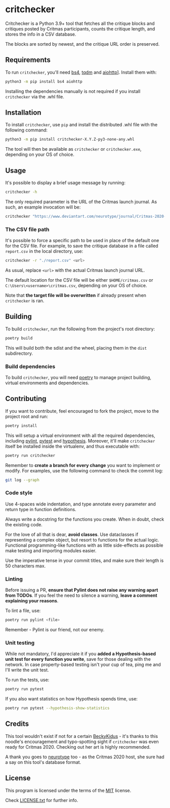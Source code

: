 # critchecker

Critchecker is a Python 3.9+ tool that fetches all the critique blocks and
critiques posted by Critmas participants, counts the critique length, and
stores the info in a CSV database.

The blocks are sorted by newest, and the critique URL order is preserved.

## Requirements

To run `critchecker`, you'll need [bs4][1], [tqdm][2] and [aiohttp][3]].
Install them with:

```bash
python3 -m pip install bs4 aiohttp
```

Installing the dependencies manually is not required if you install
`critchecker` via the .whl file.

## Installation

To install `critchecker`, use `pip` and install the distributed .whl file with
the following command:

```bash
python3 -m pip install critchecker-X.Y.Z-py3-none-any.whl
```

The tool will then be available as `critchecker` or `critchecker.exe`,
depending on your OS of choice.

## Usage

It's possible to display a brief usage message by running:

```bash
critchecker -h
```

The only required parameter is the URL of the Critmas launch journal. As such,
an example invocation will be:

```bash
critchecker "https://www.deviantart.com/neurotype/journal/Critmas-2020-HERE-WE-GO-864966965"
```

### The CSV file path

It's possible to force a specific path to be used in place of the default one
for the CSV file.
For example, to save the critique database in a file called `report.csv` in the
local directory, use:

```bash
critchecker -r "./report.csv" <url>
```

As usual, replace `<url>` with the actual Critmas launch journal URL.

The default location for the CSV file will be either `$HOME/critmas.csv` or
`C:\Users\<username>\critmas.csv`, depending on your OS of choice.

Note that **the target file will be overwritten** if already present when
`critchecker` is ran.

## Building

To build `critchecker`, run the following from the project's root directory:

```bash
poetry build
```

This will build both the sdist and the wheel, placing them in the `dist`
subdirectory.

### Build dependencies

To build `critchecker`, you will need [poetry][4] to manage project building,
virtual environments and dependencies.

## Contributing

If you want to contribute, feel encouraged to fork the project, move to the
project root and run:

```bash
poetry install
```

This will setup a virtual environment with all the required dependencies,
including [pylint][5], [pytest][6] and [hypothesis][7].
Moreover, it'll make `critchecker` itself be installed inside the virtualenv,
and thus executable with:

```bash
poetry run critchecker
```

Remember to **create a branch for every change** you want to implement or
modify. For examples, use the following command to check the commit log:

```bash
git log --graph
```

### Code style

Use 4-spaces wide indentation, and type annotate every parameter and return
type in function definitions.

Always write a docstring for the functions you create. When in doubt, check the
existing code.

For the love of all that is dear, **avoid classes**. Use dataclasses if
representing a complex object, but resort to functions for the actual logic.
Functional programming-like functions with as little side-effects as possible
make testing and importing modules easier.

Use the imperative tense in your commit titles, and make sure their length is
50 characters max.

### Linting

Before issuing a PR, **ensure that Pylint does not raise any warning apart from
TODOs**.
If you feel the need to silence a warning, **leave a comment explaining your
reasons**.

To lint a file, use:

```bash
poetry run pylint <file>
```

Remember - Pylint is our friend, not our enemy.

### Unit testing

While not mandatory, I'd appreciate it if you **added a Hypothesis-based unit
test for every function you write**, save for those dealing with the network.
In case property-based testing isn't your cup of tea, ping me and I'll write
the unit test.

To run the tests, use:

```bash
poetry run pytest
```

If you also want statistics on how Hypothesis spends time, use:

```bash
poetry run pytest --hypothesis-show-statistics
```

## Credits

This tool wouldn't exist if not for a certain [BeckyKidus][8] - it's thanks
to this noodle's encouragement and typo-spotting sight if `critchecker` was
even ready for Critmas 2020.
Checking out her art is highly recommended.

A thank you goes to [neurotype][9] too - as the Critmas 2020 host, she sure had
a say on this tool's database format.

## License

This program is licensed under the terms of the [MIT][10] license.

Check [LICENSE.txt][11] for further info.


[1]:https://www.crummy.com/software/BeautifulSoup/bs4/doc/
[2]:https://tqdm.github.io/
[3]:https://docs.aiohttp.org/
[4]:https://python-poetry.org/
[5]:https://www.pylint.org/
[6]:https://pytest.org/
[7]:https://hypothesis.readthedocs.io/
[8]:https://www.deviantart.com/beckykidus
[9]:https://www.deviantart.com/neurotype
[10]:https://choosealicense.com/licenses/mit/
[11]:./LICENSE.txt
